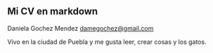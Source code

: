 ## Mi CV en markdown

Daniela Gochez Mendez  damegochez@gmail.com

Vivo en la ciudad de Puebla y me gusta leer, crear cosas y los gatos.